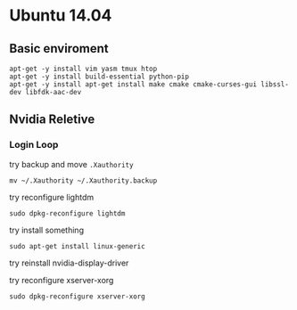 # Ubuntu 14.04
## Basic enviroment
```
apt-get -y install vim yasm tmux htop
apt-get -y install build-essential python-pip
apt-get -y install apt-get install make cmake cmake-curses-gui libssl-dev libfdk-aac-dev
```
## Nvidia Reletive

### Login Loop
try backup and move `.Xauthority`
```
mv ~/.Xauthority ~/.Xauthority.backup
```
try reconfigure lightdm
```
sudo dpkg-reconfigure lightdm
```
try install something
```
sudo apt-get install linux-generic
```
try reinstall nvidia-display-driver

try reconfigure xserver-xorg
```
sudo dpkg-reconfigure xserver-xorg
```
